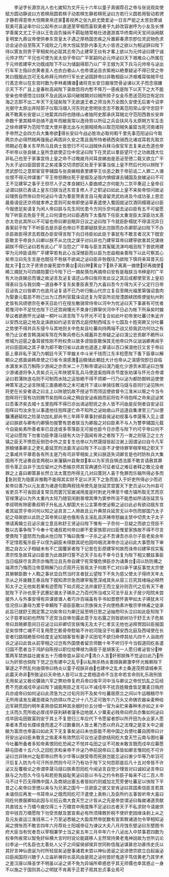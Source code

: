 <!-- { "loadSidebar": true } -->
　　李泌字长源京兆人也七嵗知为文开元十六年以童子真俶荐召之帝与张说观奕使赋方圆动静说曰方若棋局圆若棋子动若棋生静若棋死泌曰方若行义圆若用智动若骋才静若得意帝大悦赐束帛还家善视养之张九龄尤奬爱泌一日言严挺之太苦劲萧诚软美可喜泌率尔曰公起布衣以直道至宰相而喜软美者乎九龄改容谢呼为小友及长博学善属文尤工于诗以王佐自负操尚不羁耻随常格仕进遨游嵩华终南间天宝间诣阙献复明堂九鼎议帝使供奉东宫皇太子遇之厚杨国忠疾之斥置蕲春肃宗卽位灵武物色求访会泌亦自至陈天下成败之几帝大悦延至卧内事无大小皆咨之欲以为相泌辞曰陛下待以賔友则贵于宰相矣何必屈其志帝乃止建寜王倓有才畧上欲以为元帅泌曰建宁诚元帅才然广平兄也可使为吴太伯乎帝曰广平冡嗣何必元帅泌曰天下艰难众心所属在于元帅若建寜大功旣成陛下不以为储副得耶乃以广平王俶为天下兵马元帅帝与泌出行车军士指曰衣黄者圣人也衣白者山人也帝谓泌且衣紫袍以絶羣疑泌不得已受之帝笑曰旣服此岂可无名称拜元帅府行军长史泌固辞帝曰非敢相臣以济艰难耳俟贼平任行髙志帝以在东宫时数为李林甫搆谮诸将克长安日掘塜焚骨泌谏以天子而念宿嫌示天下不广且上皇春秋高闻陛下录故怨将内慙不怿万一感疾是陛下以天下之大不能安亲也帝感悟泣曰朕不及此因从容问破贼期对曰贼所掠子女金币悉送范阳岂有定四海之志耶不出二年天下无冦矣陛下无欲速王者之师当务万全图久安使无后害今诏李光弼守太原出井陉郭子仪取冯翊入河东则史思明张忠志不敢离范阳常山安守忠田干眞不敢离长安是以三地絷其四将也随禄山者独阿史那承庆耳贼北守范阳西救长安奔命数千里其精卒劲骑不逾年而敝我常以逸待劳以所征之兵会扶风与太原朔方军互击之徐命建寜为范阳节度大使并塞北出与光弼相掎角以取范阳贼失巢窟当死河南诸将手帝然之会四方兵大集帝欲得长安曰今战必胜攻必取何暇千里先事范阳泌曰今取两京亦必得然贼再强我必再困非久安之策且我所恃者碛西突骑西北诸戎耳若先取京师期必在春关东早热马且病士皆思归不可以战贼休兵秣马俟官军去复来此危道也帝不听帝以张良娣上皇所念欲使正位中宫泌曰陛下在灵武以羣臣望尺寸之功故践大位非私己也至于家事宜待上皇之命不过晚嵗月间耳良娣由是恶泌至徳二载又欲立广平为太子泌曰臣固尝言之矣戎事交切须卽区处至于家事当俟上皇不然后代何以辨陛下灵武卽位之意耶宦官李辅国与张良娣相表里建寜王倓恶之数于帝前诋二人罪二人谮倓恨不得元帅谋害广平王帝怒赐倓死于是俶及泌皆内惧俶谋去辅国及良娣泌曰不可王不见建寜之事乎王但尽人子之孝良娣妇人委曲顺之亦何能为二京平奏迎上皇帝召泌谓曰朕已表请上皇东归朕当还东宫复修人子之职泌曰如此上皇不来矣帝惊问故泌曰理势自然帝曰奈何泌曰今请为羣臣贺表言自马嵬请留灵武劝进及今成功圣上思恋晨昏请促还京师就孝养之意则可矣帝即使泌草表遣使入蜀因就泌饮酒同榻寝泌曰臣今报徳足矣请复为闲人帝曰朕与先生同忧患今方同乐奈何遽去泌曰臣有五不可留愿陛下听臣去免臣于死上曰何谓也对曰臣遇陛下太蚤陛下任臣太重宠臣太深臣功太髙亦太竒此其所以不可留也帝曰卿且眠异日议之泌曰陛下今就臣卧榻犹不得请况异日香案前乎陛下不听臣去是杀臣也帝曰不意卿疑朕至此岂朕而办杀卿耶泌曰陛下不办杀臣故臣得求去若旣办臣安得言陛下向日待臣如此臣于事犹有不敢言者况天下旣安臣敢言乎帝良久曰卿以朕不从北伐之谋乎对曰非也乃建寜耳帝曰建寜欲害其兄谋继嗣朕不得已泌曰若有此心广平当怨之广平每与臣言其寃辄流涕呜咽且陛下昔欲用建寜为元帅臣请用广平建寜若有此心当深憾臣而以臣为忠益相亲善陛下以此可察其心矣帝泣曰先生言是也旣往不咎朕不欲闻之泌曰臣非咎旣往乃欲陛下慎将来耳昔天后酖太子立次子贤贤亦废死尝作黄台词曰种黄台下熟子离离一摘使好再摘使稀三摘犹为可四摘抱蔓归今陛下已一摘矣慎勿再摘帝曰安有是哉朕当书绅是时广平有大功良娣忌而谮之故泌言及泌复请还山帝曰俟将发此议之其后成都使至言上皇初得表曰当与我剑南一道自奉不复东矣羣臣表至乃大喜曰吾今方得为天子父定行日帝召泌告之曰皆卿力也逾月泌复请不已乃听归衡山代宗立复召至赐光福里第强诏食肉为娶妻元载恶不附己出为江西判官载诛诏还复为常衮所忌授澧朗峡团练使徙杭州刺史皆有风绩徳宗在奉天召赴行在授左散骑常侍帝以河中为忧泌曰天下事甚有可忧者若惟河中不足忧也陛下已还宫阙懐光不束身归罪窜伏河中不日必为帐下所枭矣时蝗旱议者欲赦怀光泌破一桐叶以进言陛下与怀光不可复合如此叶初帝发吐蕃讨朱泚许以安西北庭之地及泚诛欲如约泌言安西北庭控制西域五十七国及十姓突厥又分吐蕃之势使不得并兵东侵今与其地则关中危矣且吐蕃向持两端不战又掠我武功何功之有帝乃止议者言韩滉闻车驾在外聚兵修石头城蓄异志帝疑之泌曰滉公忠贡献不絶所以修城为迎扈之备耳彼性刚不附权贵以故多谤毁臣敢保其无他帝曰外议汹汹卿弗闻乎对曰臣固闻之其子臯为郎不敢归省以此故也退遂上章请以百口保滉他日又言于帝曰臣上章非私于滉乃为朝廷今天下旱蝗关中斗米千钱而江东丰稔愿陛下蚤下臣章以解朝众之惑面谕韩臯使之归省令滉感激运粮储此朝廷大计也帝从之滉感悦卽日自临水濵发米百万斛陈少游闻之亦贡米二十万斛帝谓泌曰滉乃能化少游贡米耶泌曰岂惟少游诸道将争入贡矣贞元元年陜虢军乱兵马使逹奚抱晖杀节度张劝谋与怀光合帝谓泌曰若蒲陜连屯则不可制而水陆之运皆絶不得不烦卿一行乃以泌为都防御转运使使神策军送之泌言陜城三面悬絶攻之未可嵗月下请以单骑往敇马燧与臣同行泌见陜州将吏在长安者语之曰主上以陜虢饥故不授泌节而领运使欲督令江淮米以赈之今当令抱晖将行营有功则赐节矣抱晖众闻之稍自安泌疾趋而前将佐不待抱晖之命来迎泌笑曰吾事济矣去城十五里抱晖不得已亦出谒泌慰抚之余人皆不问由是反侧者自安泌召抱晖曰匄汝余生以事遣他往抱晖遂亡命不知所之泌始凿山开运道自集津至三门以便饟漕避砥柱之险录功加礼部尚书三年拜平章事封邺县侯泌初视事与李晟等入见上谓泌曰朕欲与卿有约卿愼勿报讐有恩者朕当为卿报之对曰臣素不与人为讐李辅国元载今自毙矣素所善者率已显逹或多零落臣无可报也臣今日亦愿与陛下约可乎帝曰何不可泌曰愿陛下勿害功臣李晟马燧有大功于国闻有谗之者陛下万一害之则宿卫之士方镇之臣无不愤怨反侧恐中外之变复生也帝以为然晟燧皆起泣谢上因谓泌曰自今凡军旅粮储事卿主之吏礼委延赏刑法委浑泌曰陛下不以臣不才使待罪宰相宰相之职天下之事咸共平章若各有所主是乃有司非宰相矣上笑曰朕适失词卿言是也时防秋兵大集国用不充泌奏自变两税以来藩鎭州县聚敛率以为军资自惧违法匿不敢言请赦其罪但令革正自非于法应留州之外悉输京师其官典逋负可征者征之难征者释之敢沦没者罪之上喜曰卿策甚长然立法太寛恐所得无几对曰寛则人喜于免罪而乐输所得必多而急则竞为隐匿非推鞫不能得其实财不足以济天下之急而皆入于奸吏所得必少而迟矣帝曰善乃以元友直为诸道句勘两税钱帛使先是张延赏尝罢天下吏员泌以为州县可省吏员不可省因请复常员而罢冗官嵗减用度是时刺史月俸至千缗方镇所取无艺而京官禄薄泌以为外太重内太轻乃随官闲剧普增其俸为窦参所沮不能悉如所请张延赏与李叔明有隙密奏叔明子升私出入郜国大长公主第帝使泌察之泌曰此必有欲动揺东宫者其延赏乎帝问何以知之泌具言二人隙故且云升典禁兵延赏无以中伤而郜国乃太子妃之母故欲以此防之耳帝笑曰是也俄有告主滛乱且厌祷帝怒幽主禁中切责太子太子惧请离婚立召泌示废立意且称舒王贤泌曰陛下惟有一子奈何一旦疑之而欲立侄臣不敢以古事争陛下今奉十宅诸叔若何帝曰卿不爱家族耶对曰臣惟爱家族故不得不尽言使畏陛下盛怒而为曲从他日陛下悔曰我惟一子杀之泌不吾谏吾亦杀尔子臣老矣余年不足惜若寃杀臣子以侄为嗣臣未得歆其祀也因呜咽流涕帝亦泣泌曰此大事愿陛下审图之自古父子相疑未有不亡国覆家者陛下记昔在彭原建寜何故而诛帝曰建寜叔实寃肃宗性急故耳泌曰臣昔为此故辞归誓不近天子左右不幸今日复为陛下相又覩兹事臣当日临辞尽言肃宗亦悔而泣且先帝自建宁死常懐危惧臣亦为诵黄台词以防防搆之端肃宗乃悔而泣帝意稍解乃曰贞观开元皆易太子何故不亡对曰承干谋反事觉太宗使其舅朝臣数十人鞫之事状显白然当时言者犹云望陛下不失为慈父使太子得终天年太宗从之并废魏王泰且陛下旣知肃宗急而建寜寃愿深戒其失从容三日究其绪端必释然知太子之无他矣若果有迹愿陛下如贞观之法并废舒王而立皇孙则百代之后有天下者犹陛下子孙也至于武惠妃谮太子瑛杀之乃百代所当戒又可法乎且太子居少阳院未尝接外人与外事安得有异谋彼谮人者巧诈百端虽有手书如晋愍怀衷甲如太子瑛犹未可信况但以妻母为累乎幸頼陛下语臣臣敢以宗族保太子向使杨素许敬宗李林甫之徒承此旨已就舒王图定策之功矣帝曰为卿迁延至明日思之泌抽笏叩头泣曰如此臣知陛下父子慈孝如初也然陛下还宫当自审勿露此意于左右露之则皆欲树功于舒王太子危矣帝曰具暁卿意间日召泌泣曰非卿切言朕悔无及太子仁孝实无他也泌拜贺因曰臣报国足矣惊悸亡魂不可复用愿乞骸骨帝慰喻不许初河陇没于吐蕃安西北庭及西域使在长安者归路阻絶皆仰给度支泌知胡客皆有妻子买田宅不欲归命停其给凡四千人诣政府诉之泌曰此皆从前宰相之过岂有外国使者留京师数十年不听归乎今当假道囘纥各遣归国不愿者当于鸿胪自陈授以职位给俸禄为唐臣于是胡客无一人愿归者泌皆分神策两军禁旅益壮嵗省五十万缗帝尝从容论卢清介人言奸邪朕殊不觉泌曰此乃所以为奸邪也倘陛下觉之岂有建中之乱乎以私隙杀杨炎害顔眞卿激李怀光叛赖陛下窜逐之不然乱何由弭帝曰杨炎以童子视朕非由也建中之乱术士桑道茂预请城奉天此葢天命非所致泌曰天命他人皆可以言之君相造命不当言命若言命则礼乐政刑皆无用矣泌又极论彍骑六军之弊劝帝复府兵帝曰俟平河中当与卿议之帝忧饥乱之后经费不充欲减戍卒泌曰陛下诚能用臣之言可以不减戍卒不扰百姓粮食皆足粟麦日贱府兵亦成帝曰如何泌曰此须急为之过旬月则不及矣今吐蕃居原兰之间以牛运粮粮尽牛无所用请发左藏恶缯染为防缬以市之计十八万疋可致牛六万头又命铸农器籴麦种给边军耕荒田约明年麦熟倍偿其种其余据时价五分增一官为籴贮来春种禾亦如之关中土沃而久荒所收必厚戌卒获利耕者寖多边地居人少粟麦必贱帝曰府兵亦集如何泌曰戍卒因屯田致富则安于其土不复思归三年应代下令愿留者卽以所开田为永业家人愿来者本贯给长牒续食而遣之不过数番则人皆土著乃悉以府兵之法理之是变关中之疲敝为富庶也帝喜曰如此天下无复事矣泌曰未也臣能不用中国之兵使吐蕃自困帝曰计将安出泌曰臣未敢言之俟麦禾有效然后可议也泌意欲结囘纥大食天竺云南与图吐蕃今吐蕃所备者多知帝素恨囘纥恐闻之不悦并屯田之议不可故未敢言既而戍卒应募愿耕屯田者十五六久之回纥求和亲帝不许泌乃申前説帝曰三事皆如卿言惟囘纥不可许泌曰岂非陕州之耻耶帝曰然韦少华等以朕受辱而死朕岂能忘泌曰害少华等乃牟羽可汗后复入防为今可汗所杀然则今可汗乃有功于陛下又何怨耶是后凡十五对帝皆不许泌又反覆极论之帝谓李晟马燧曰朕素怨囘纥今闻泌言自觉少理皆对曰诚如泌言帝曰朕与之为怨久今往与和若拒我益耻笑泌曰臣以书与之约令称臣子每来不过二百人市马不过千匹无得擕中国人及商胡出塞五者皆如约则威加北荒旁詟吐蕃足以快陛下平昔之心矣帝曰至徳以来与为兄弟之国今一旦欲臣之彼又安肯泌曰其国素信臣言若其未谐但应再发一书耳帝从之旣而囘纥可汗遣使上表称儿及臣所约五事皆听帝大喜曰囘纥何畏服卿如此因与论招云南大食天竺之计皆从之先是帝尝谓泌曰每嵗诸道贡献共直钱五十万缗今嵗仅得三十万缗宫中用度殊不足泌曰古者天子不私求财今请嵗供宫中钱百万缗愿陛下勿受贡献及罢宣索必有所须降敇折税不使奸吏因缘诛剥上从之及元友直运江淮钱帛二十万至泌悉输之大盈库然帝犹数有宣索敇诸道勿令宰相知泌闻之惆怅而不敢言四年六月荐处士阳城帝征为谏议大夫八月月蚀东壁泌曰东壁图书府大臣当有忧者吾以宰相兼学士当之矣五年三月卒年六十八泌出入中禁事君四数为权幸所疾常以智免好纵横大言时时谠论能寤移人主然常持黄老鬼神説故为世所讥论曰李泌一代名臣也尢善处人父子之间留侯邺侯异世同称信哉泌谋甚忠功甚伟史氏以其好言神仙诡诞为时所轻屈矣泌歴事诸君未尝以神仙诡诞之说进徳宗欲立白起庙泌曰臣闻国将兴聴于人立庙祈祷将长巫风由是观之泌何尝好鬼道乎笃信黄老乃其学术之差汉唐以降圣学不明虽以泌之贤不免为异端所牵惑悲乎其无师儒也幸其惑止一身不以施之于国则其心之明犹不肯离乎正君子观其忠贞事业焉可
